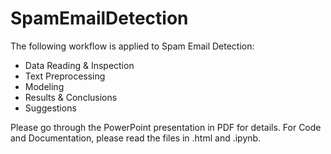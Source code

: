 # SpamEmailDetection
The following workflow is applied to Spam Email Detection: 
- Data Reading & Inspection 
- Text Preprocessing 
- Modeling 
- Results & Conclusions 
- Suggestions

Please go through the PowerPoint presentation in PDF for details.
For Code and Documentation, please read the files in .html and .ipynb.